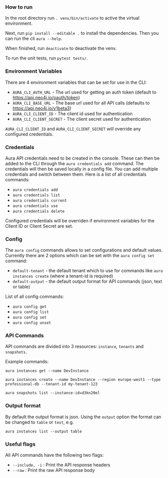 ### How to run

In the root directory run `. venv/bin/activate` to active the virtual environment.

Next, run `pip install --editable .` to install the dependencies. Then you can run the cli `aura --help`.

When finished, run `deactivate` to deactivate the venv.

To run the unit tests, run `pytest tests/`.

### Environment Variables

There are 4 environment variables that can be set for use in the CLI:

- `AURA_CLI_AUTH_URL` - The url used for getting an auth token (default to https://api.neo4j.io/oauth/token)
- `AURA_CLI_BASE_URL` - The base url used for all API calls (defaults to https://api.neo4j.io/v1beta3)
- `AURA_CLI_CLIENT_ID` - The client id used for authentication
- `AURA_CLI_CLIENT_SECRET` - The client secret used for authentication

`AURA_CLI_CLIENT_ID` and `AURA_CLI_CLIENT_SECRET` will override any configured credentials.

### Credentials

Aura API credentials need to be created in the console. These can then be added to the CLI through the `aura credentials add` command. The credentials will then be saved locally in a config file. You can add multiple credentials and switch between them. Here is a list of all credentials commands:

- `aura credentials add`
- `aura credentials list`
- `aura credentials current`
- `aura credentials use`
- `aura credentials delete`

Configured credentials will be overriden if environment variables for the Client ID or Client Secret are set.

### Config

The `aura config` commands allows to set configurations and default values. Currently there are 2 options which can be set with the `aura config set` command:

- `default-tenant` - the default tenant which to use for commands like `aura instances create` (where a tenant-id is required)
- `default-output` - the default output format for API commands (json, text or table)

List of all config commands:

- `aura config get`
- `aura config list`
- `aura config set`
- `aura config unset`

### API Commands

API commands are divided into 3 resources: `instance`, `tenants` and `snapshots`.

Example commands:

`aura instances get --name DevInstance`

`aura instances create --name DevInstance --region europe-west1 --type professional-db --tenant-id my-tenant-123`

`aura snapshots list --instance-id=d3kn20el`

### Output format

By default the output format is json. Using the `output` option the format can be changed to `table` or `text`, e.g.

`aura instances list --output table`

### Useful flags

All API commands have the following two flags:

- `--include, -i` : Print the API response headers
- `--raw` : Print the raw API response body
